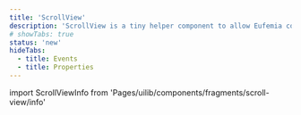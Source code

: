 ```yaml
---
title: 'ScrollView'
description: 'ScrollView is a tiny helper component to allow Eufemia controlling the UX.'
# showTabs: true
status: 'new'
hideTabs:
  - title: Events
  - title: Properties
---
```


import ScrollViewInfo from 'Pages/uilib/components/fragments/scroll-view/info'

<ScrollViewInfo />
